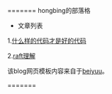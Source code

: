 
=======
hongbing的部落格

+ 文章列表

1.[什么样的代码才是好的代码](GoodCode.md)

2.[raft理解](raft.md)


该blog网页模板内容来自于[beiyuu](http://beiyuu.com)。

=======

